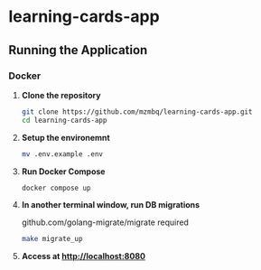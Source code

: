 # learning-cards-app

## Running the Application

### Docker

1. **Clone the repository**

   ```bash
   git clone https://github.com/mzmbq/learning-cards-app.git
   cd learning-cards-app
   ```

2. **Setup the environemnt**

   ```bash
   mv .env.example .env
   ```

3. **Run Docker Compose**

   ```bash
   docker compose up
   ```

4. **In another terminal window, run DB migrations**
   <!-- TODO: Find a better solution -->

   github.com/golang-migrate/migrate required

   ```bash
   make migrate_up
   ```

5. **Access at [http://localhost:8080](http://localhost:8080)**
